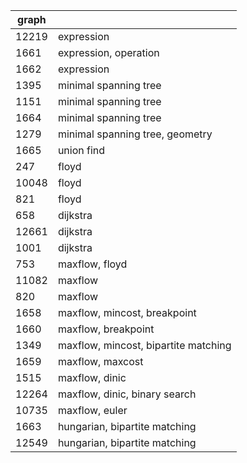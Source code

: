 | graph |                                      |
|-------|--------------------------------------|
| 12219 | expression                           |
| 1661  | expression, operation                |
| 1662  | expression                           |
| 1395  | minimal spanning tree                |
| 1151  | minimal spanning tree                |
| 1664  | minimal spanning tree                |
| 1279  | minimal spanning tree, geometry      |
| 1665  | union find                           |
| 247   | floyd                                |
| 10048 | floyd                                |
| 821   | floyd                                |
| 658   | dijkstra                             |
| 12661 | dijkstra                             |
| 1001  | dijkstra                             |
| 753   | maxflow, floyd                       |
| 11082 | maxflow                              |
| 820   | maxflow                              |
| 1658  | maxflow, mincost, breakpoint         |
| 1660  | maxflow, breakpoint                  |
| 1349  | maxflow, mincost, bipartite matching |
| 1659  | maxflow, maxcost                     |
| 1515  | maxflow, dinic                       |
| 12264 | maxflow, dinic, binary search        |
| 10735 | maxflow, euler                       |
| 1663  | hungarian, bipartite matching        |
| 12549 | hungarian, bipartite matching        |